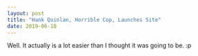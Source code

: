 ```yaml
---
layout: post
title: "Hank Quinlan, Horrible Cop, Launches Site"
date: 2019-06-18
---
```


Well.  It actually is a lot easier than I thought it was going to be. :p
